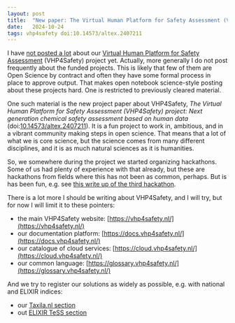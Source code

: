 ```yaml
---
layout: post
title:  "New paper: The Virtual Human Platform for Safety Assessment (VHP4Safety)"
date:   2024-10-24
tags: vhp4safety doi:10.14573/altex.2407211
---
```


I have [not posted a lot](https://chem-bla-ics.linkedchemistry.info/tag/vhp4safety) about our [Virtual Human Platform for Safety Assessment](https://vhp4safety.nl/)
(VHP4Safety) project yet. Actually, more generally I do not post frequently about the funded projects. This is likely that few of them are Open Science
by contract and often they have some formal process in place to approve output. That makes open notebook science-style posting about these projects
hard. One is restricted to previously cleared material.

One such material is the new project paper about VHP4Safety, *The Virtual Human Platform for Safety Assessment (VHP4Safety) project: Next generation chemical
safety assessment based on human data* (doi:[10.14573/altex.2407211](https://doi.org/10.14573/altex.2407211)). It is a fun project to work in,
ambitious, and in a vibrant community making steps in open science. That means that a lot of what we is core science, but the science comes
from many different disciplines, and it is as much natural sciences as it is humanities.

So, we somewhere during the project we started organizing hackathons. Some of us had plenty of experience with that already, but these
are hackathons from fields where this has not been as common, perhaps. But is has been fun, e.g. see
[this write up of the third hackathon](https://www.sciencrew.com/c/9347/a/335221636?title=Advancing_AI_in_Toxicology_Insights_from_the_Third_VHP4Safety_H).

There is a lot more I should be writing about VHP4Safety, and I will try, but for now I will limit it to these pointers:

* the main VHP4Safety website: [https://vhp4safety.nl/](https://vhp4safety.nl/)
* our documentation platform: [https://docs.vhp4safety.nl/](https://docs.vhp4safety.nl/)
* our catalogue of cloud services: [https://cloud.vhp4safety.nl/](https://cloud.vhp4safety.nl/)
* our common language: [https://glossary.vhp4safety.nl/](https://glossary.vhp4safety.nl/)

And we try to register our solutions as widely as possible, e.g. with national and ELIXIR indices:

* our [Taxila.nl section](https://taxila.nl/content_providers/vhp4safety)
* out [ELIXIR TeSS section](https://tess.elixir-europe.org/content_providers/vhp4safety)
